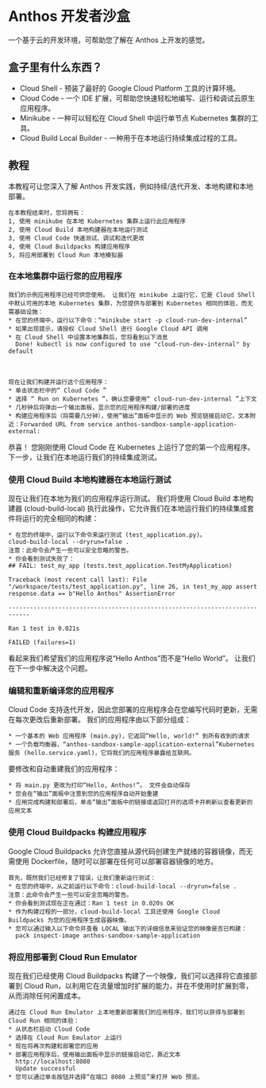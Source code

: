 # Anthos 开发者沙盒
一个基于云的开发环境，可帮助您了解在 Anthos 上开发的感觉。

## 盒子里有什么东西？
* Cloud Shell - 预装了最好的 Google Cloud Platform 工具的计算环境。
* Cloud Code - 一个 IDE 扩展，可帮助您快速轻松地编写、运行和调试云原生应用程序。
* Minikube - 一种可以轻松在 Cloud Shell 中运行单节点 Kubernetes 集群的工具。
* Cloud Build Local Builder - 一种用于在本地运行持续集成过程的工具。

## 教程
本教程可让您深入了解 Anthos 开发实践，例如持续/迭代开发、本地构建和本地部署。

    在本教程结束时，您将拥有：
    1, 使用 minikube 在本地 Kubernetes 集群上运行此应用程序
    2, 使用 Cloud Build 本地构建器在本地运行测试
    3, 使用 Cloud Code 快速测试、调试和迭代更改
    4, 使用 Cloud Buildpacks 构建应用程序
    5, 将应用部署到 Cloud Run 本地模拟器

### 在本地集群中运行您的应用程序
    我们的示例应用程序已经可供您使用。 让我们在 minikube 上运行它，它是 Cloud Shell 中默认可用的本地 Kubernetes 集群，为您提供与部署到 Kubernetes 相同的体验，而无需基础设施：
    * 在您的终端中，运行以下命令：“minikube start -p cloud-run-dev-internal”
    * 如果出现提示，请授权 Cloud Shell 进行 Google Cloud API 调用
    * 在 Cloud Shell 中设置本地集群后，您将看到以下消息
      Done! kubectl is now configured to use "cloud-run-dev-internal" by default

<br/>

    现在让我们构建并运行这个应用程序：
    * 单击状态栏中的“ Cloud Code ”
    * 选择 “ Run on Kubernetes ”，确认您要使用“ cloud-run-dev-internal ”上下文
    * 几秒钟后将弹出一个输出面板，显示您的应用程序构建/部署的进度
    * 构建应用程序后（将需要几分钟），使用“输出”面板中显示的 Web 预览链接启动它，文本附近：Forwarded URL from service anthos-sandbox-sample-application-external:


恭喜！ 您刚刚使用 Cloud Code 在 Kubernetes 上运行了您的第一个应用程序。 下一步，让我们在本地运行我们的持续集成测试。

### 使用 Cloud Build 本地构建器在本地运行测试
现在让我们在本地为我们的应用程序运行测试。 我们将使用 Cloud Build 本地构建器 (cloud-build-local) 执行此操作，它允许我们在本地运行我们的持续集成套件将运行的完全相同的构建：

    * 在您的终端中，运行以下命令来运行测试 (test_application.py)。
    cloud-build-local --dryrun=false .
    注意：此命令会产生一些可以安全忽略的警告。
    * 你会看到测试失败了：
    ## FAIL: test_my_app (tests.test_application.TestMyApplication)

    Traceback (most recent call last): File
    "/workspace/tests/test_application.py", line 26, in test_my_app assert
    response.data == b"Hello Anthos" AssertionError

    ----------------------------------------------------------------------------

    Ran 1 test in 0.021s

    FAILED (failures=1)

看起来我们希望我们的应用程序说“Hello Anthos”而不是“Hello World”。 让我们在下一步中解决这个问题。

### 编辑和重新编译您的应用程序
Cloud Code 支持迭代开发，因此您部署的应用程序会在您编写代码时更新，无需在每次更改后重新部署。 我们的应用程序由以下部分组成：

    * 一个基本的 Web 应用程序 (main.py)，它返回“Hello, world!” 到所有收到的请求
    * 一个负载均衡器，“anthos-sandbox-sample-application-external”Kubernetes 服务 (hello.service.yaml)，它将我们的应用程序暴露给互联网。

要修改和自动重建我们的应用程序：

    * 将 main.py 更改为打印“Hello, Anthos!”。 文件会自动保存
    * 您会在“输出”面板中注意到您的应用程序自动开始重建
    * 应用完成构建和部署后，单击“输出”面板中的链接或返回打开的选项卡并刷新以查看更新的应用文本

### 使用 Cloud Buildpacks 构建应用程序
Google Cloud Buildpacks 允许您直接从源代码创建生产就绪的容器镜像，而无需使用 Dockerfile，随时可以部署在任何可以部署容器镜像的地方。

    首先，既然我们已经修复了错误，让我们重新运行测试：
    * 在您的终端中，从之前运行以下命令：cloud-build-local --dryrun=false .
    注意：此命令会产生一些可以安全忽略的警告。
    * 你会看到测试现在正在通过：Ran 1 test in 0.020s OK
    * 作为构建过程的一部分，cloud-build-local 工具还使用 Google Cloud Buildpacks 为您的应用程序生成容器映像。
    * 您可以通过输入以下命令并查看 LOCAL 输出下的详细信息来验证您的映像是否已构建：
      pack inspect-image anthos-sandbox-sample-application

### 将应用部署到 Cloud Run Emulator
现在我们已经使用 Cloud Buildpacks 构建了一个映像，我们可以选择将它直接部署到 Cloud Run，以利用它在流量增加时扩展的能力，并在不使用时扩展到零，从而消除任何闲置成本。

    通过在 Cloud Run Emulator 上本地重新部署我们的应用程序，我们可以获得与部署到 Cloud Run 相同的体验：
    * 从状态栏启动 Cloud Code
    * 选择在 Cloud Run Emulator 上运行
    * 现在将再次构建和部署您的应用
    * 部署应用程序后，使用输出面板中显示的链接启动它，靠近文本
      http://localhost:8080
      Update successful
    * 您可以通过单击按钮并选择“在端口 8080 上预览”来打开 Web 预览。